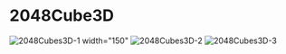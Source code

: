 # 2048Cube3D

![2048Cubes3D-1 width="150"](https://user-images.githubusercontent.com/76490534/163574299-bded6507-6f38-4ffb-8171-dad2c51a68ac.jpg)
![2048Cubes3D-2](https://user-images.githubusercontent.com/76490534/163574625-f0c344e3-8637-4308-83cf-3bd4e17d1bb7.jpg)
![2048Cubes3D-3](https://user-images.githubusercontent.com/76490534/163574660-bc341ec8-e91c-41a0-bfd4-df02e7058901.jpg)
